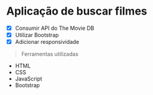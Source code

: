 # Aplicação de buscar filmes
- [X] Consumir API do The Movie DB
- [X] Utilizar Bootstrap
- [X] Adicionar responsividade

> Ferramentas utilizadas
- HTML
- CSS
- JavaScript
- Bootstrap
